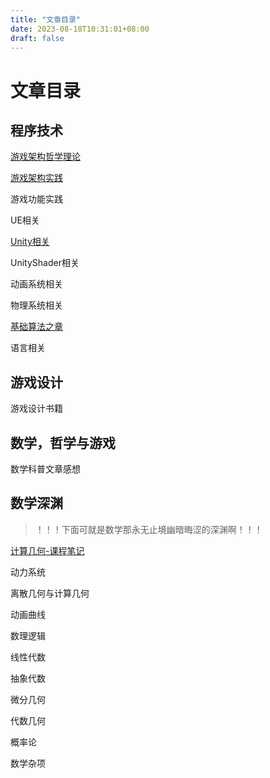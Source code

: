 ```yaml
---
title: "文章目录"
date: 2023-08-18T10:31:01+08:00
draft: false
---
```



# 文章目录

## 程序技术

[游戏架构哲学理论](./posts/游戏架构理论/游戏架构哲学理论.md)

[游戏架构实践](./posts/游戏架构实现/游戏架构实现大纲.md)

游戏功能实践

UE相关

[Unity相关](./posts/Unity相关/Unity相关.md)

UnityShader相关

动画系统相关

物理系统相关

[基础算法之章](./posts/基础算法/00基础算法之章.md)

语言相关

## 游戏设计

游戏设计书籍

## 数学，哲学与游戏

数学科普文章感想

## 数学深渊

> ！！！下面可就是数学那永无止境幽暗晦涩的深渊啊！！！

[计算几何-课程笔记](./posts/计算几何-课程笔记/计算几何-笔记大纲.md)

动力系统

离散几何与计算几何

动画曲线

数理逻辑

线性代数

抽象代数

微分几何

代数几何

概率论

数学杂项